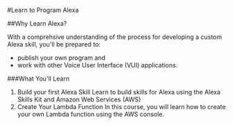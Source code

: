 #Learn to Program Alexa

##Why Learn Alexa?

With a comprehsive understanding of the process for developing a custom Alexa skill, you'll be prepared to:

- publish your own program and 
- work with other Voice User Interface (VUI) applications.

###What You'll Learn

1. Build your first Alexa Skill
  Learn to build skills for Alexa using the Alexa Skills Kit and Amazon Web Services (AWS)
2. Create Your Lambda Function
  In this course, you will learn how to create your own Lambda function using the AWS console.
  